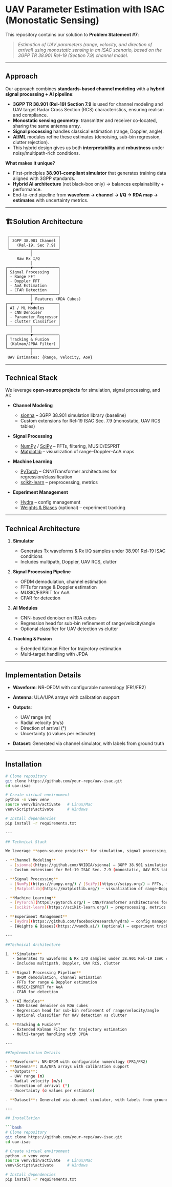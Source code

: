 # UAV Parameter Estimation with ISAC (Monostatic Sensing)

This repository contains our solution to **Problem Statement #7**:  
> *Estimation of UAV parameters (range, velocity, and direction of arrival) using monostatic sensing in an ISAC scenario, based on the 3GPP TR 38.901 Rel-19 (Section 7.9) channel model.*

---

## Approach

Our approach combines **standards-based channel modeling** with a **hybrid signal processing + AI pipeline**:

- **3GPP TR 38.901 (Rel-19) Section 7.9** is used for channel modeling and UAV target Radar Cross Section (RCS) characteristics, ensuring realism and compliance.  
- **Monostatic sensing geometry**: transmitter and receiver co-located, sharing the same antenna array.  
- **Signal processing** handles classical estimation (range, Doppler, angle).  
- **AI/ML** modules refine these estimates (denoising, sub-bin regression, clutter rejection).  
- This hybrid design gives us both **interpretability** and **robustness** under noisy/multipath-rich conditions.

**What makes it unique?**
- First-principles **38.901-compliant simulator** that generates training data aligned with 3GPP standards.  
- **Hybrid AI architecture** (not black-box only) → balances explainability + performance.  
- End-to-end pipeline from **waveform → channel → I/Q → RDA map → estimates** with uncertainty metrics.  

---

## 🏗Solution Architecture
     ┌─────────────────────┐
     │ 3GPP 38.901 Channel │
     │   (Rel-19, Sec 7.9) │
     └─────────┬───────────┘
               │
         Raw Rx I/Q
               │
    ┌──────────▼───────────┐
    │ Signal Processing    │
    │ - Range FFT          │
    │ - Doppler FFT        │
    │ - AoA Estimation     │
    │ - CFAR Detection     │
    └──────────┬───────────┘
               │ Features (RDA Cubes)
    ┌──────────▼───────────┐
    │ AI / ML Modules      │
    │ - CNN Denoiser       │
    │ - Parameter Regressor│
    │ - Clutter Classifier │
    └──────────┬───────────┘
               │
    ┌──────────▼───────────┐
    │ Tracking & Fusion    │
    │ (Kalman/JPDA Filter) │
    └──────────┬───────────┘
               │
     UAV Estimates: {Range, Velocity, AoA}

---

##  Technical Stack

We leverage **open-source projects** for simulation, signal processing, and AI:

- **Channel Modeling**  
  - [sionna](https://github.com/NVIDIA/sionna) – 3GPP 38.901 simulation library (baseline)  
  - Custom extensions for Rel-19 ISAC Sec. 7.9 (monostatic, UAV RCS tables)

- **Signal Processing**  
  - [NumPy](https://numpy.org/) / [SciPy](https://scipy.org/) – FFTs, filtering, MUSIC/ESPRIT  
  - [Matplotlib](https://matplotlib.org/) – visualization of range–Doppler–AoA maps

- **Machine Learning**  
  - [PyTorch](https://pytorch.org/) – CNN/Transformer architectures for regression/classification  
  - [scikit-learn](https://scikit-learn.org/) – preprocessing, metrics

- **Experiment Management**  
  - [Hydra](https://github.com/facebookresearch/hydra) – config management  
  - [Weights & Biases](https://wandb.ai/) (optional) – experiment tracking

---

## Technical Architecture

1. **Simulator**  
   - Generates Tx waveforms & Rx I/Q samples under 38.901 Rel-19 ISAC conditions  
   - Includes multipath, Doppler, UAV RCS, clutter  

2. **Signal Processing Pipeline**  
   - OFDM demodulation, channel estimation  
   - FFTs for range & Doppler estimation  
   - MUSIC/ESPRIT for AoA  
   - CFAR for detection  

3. **AI Modules**  
   - CNN-based denoiser on RDA cubes  
   - Regression head for sub-bin refinement of range/velocity/angle  
   - Optional classifier for UAV detection vs clutter  

4. **Tracking & Fusion**  
   - Extended Kalman Filter for trajectory estimation  
   - Multi-target handling with JPDA  

---

## Implementation Details

- **Waveform**: NR-OFDM with configurable numerology (FR1/FR2)  
- **Antenna**: ULA/UPA arrays with calibration support  
- **Outputs**:  
  - UAV range (m)  
  - Radial velocity (m/s)  
  - Direction of arrival (°)  
  - Uncertainty (σ values per estimate)  

- **Dataset**: Generated via channel simulator, with labels from ground truth  

---

## Installation

```bash
# Clone repository
git clone https://github.com/your-repo/uav-isac.git
cd uav-isac

# Create virtual environment
python -m venv venv
source venv/bin/activate   # Linux/Mac
venv\Scripts\activate      # Windows

# Install dependencies
pip install -r requirements.txt

---

## Technical Stack

We leverage **open-source projects** for simulation, signal processing, and AI:

- **Channel Modeling**  
  - [sionna](https://github.com/NVIDIA/sionna) – 3GPP 38.901 simulation library (baseline)  
  - Custom extensions for Rel-19 ISAC Sec. 7.9 (monostatic, UAV RCS tables)

- **Signal Processing**  
  - [NumPy](https://numpy.org/) / [SciPy](https://scipy.org/) – FFTs, filtering, MUSIC/ESPRIT  
  - [Matplotlib](https://matplotlib.org/) – visualization of range–Doppler–AoA maps

- **Machine Learning**  
  - [PyTorch](https://pytorch.org/) – CNN/Transformer architectures for regression/classification  
  - [scikit-learn](https://scikit-learn.org/) – preprocessing, metrics

- **Experiment Management**  
  - [Hydra](https://github.com/facebookresearch/hydra) – config management  
  - [Weights & Biases](https://wandb.ai/) (optional) – experiment tracking

---

##Technical Architecture

1. **Simulator**  
   - Generates Tx waveforms & Rx I/Q samples under 38.901 Rel-19 ISAC conditions  
   - Includes multipath, Doppler, UAV RCS, clutter  

2. **Signal Processing Pipeline**  
   - OFDM demodulation, channel estimation  
   - FFTs for range & Doppler estimation  
   - MUSIC/ESPRIT for AoA  
   - CFAR for detection  

3. **AI Modules**  
   - CNN-based denoiser on RDA cubes  
   - Regression head for sub-bin refinement of range/velocity/angle  
   - Optional classifier for UAV detection vs clutter  

4. **Tracking & Fusion**  
   - Extended Kalman Filter for trajectory estimation  
   - Multi-target handling with JPDA  

---

##Implementation Details

- **Waveform**: NR-OFDM with configurable numerology (FR1/FR2)  
- **Antenna**: ULA/UPA arrays with calibration support  
- **Outputs**:  
  - UAV range (m)  
  - Radial velocity (m/s)  
  - Direction of arrival (°)  
  - Uncertainty (σ values per estimate)  

- **Dataset**: Generated via channel simulator, with labels from ground truth  

---

## Installation

```bash
# Clone repository
git clone https://github.com/your-repo/uav-isac.git
cd uav-isac

# Create virtual environment
python -m venv venv
source venv/bin/activate   # Linux/Mac
venv\Scripts\activate      # Windows

# Install dependencies
pip install -r requirements.txt

